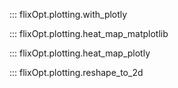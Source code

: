 ::: flixOpt.plotting.with_plotly

::: flixOpt.plotting.heat_map_matplotlib

::: flixOpt.plotting.heat_map_plotly

::: flixOpt.plotting.reshape_to_2d